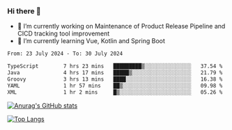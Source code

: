 ### Hi there 👋

- 🔭 I’m currently working on Maintenance of Product Release Pipeline and CICD tracking tool improvement
- 🌱 I’m currently learning Vue, Kotlin and Spring Boot

<!--START_SECTION:waka-->

```txt
From: 23 July 2024 - To: 30 July 2024

TypeScript        7 hrs 23 mins   █████████▒░░░░░░░░░░░░░░░   37.54 %
Java              4 hrs 17 mins   █████▒░░░░░░░░░░░░░░░░░░░   21.79 %
Groovy            3 hrs 13 mins   ████░░░░░░░░░░░░░░░░░░░░░   16.38 %
YAML              1 hr 57 mins    ██▒░░░░░░░░░░░░░░░░░░░░░░   09.98 %
XML               1 hr 2 mins     █▒░░░░░░░░░░░░░░░░░░░░░░░   05.26 %
```

<!--END_SECTION:waka-->

[![Anurag's GitHub stats](https://github-readme-stats.vercel.app/api?username=yunhao981&show_icons=true&theme=solarized-dark)](https://github.com/anuraghazra/github-readme-stats)

[![Top Langs](https://github-readme-stats.vercel.app/api/top-langs/?username=yunhao981&theme=solarized-dark&layout=compact)](https://github.com/anuraghazra/github-readme-stats)

<!--
**yunhao981/yunhao981** is a ✨ _special_ ✨ repository because its `README.md` (this file) appears on your GitHub profile.

Here are some ideas to get you started:

- 🔭 I’m currently working on Maintenance of Release Pipeline and CICD tracking tool improvement
- 🌱 I’m currently learning Vue, Kotlin and Spring Boot
- 👯 I’m looking to collaborate on ...
- 🤔 I’m looking for help with ...
- 💬 Ask me about ...
- 📫 How to reach me: ...
- 😄 Pronouns: ...
- ⚡ Fun fact: ...
-->


